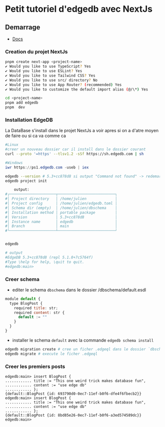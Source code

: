 # Petit tutoriel d'edgedb avec NextJs

## Demarrage

- [Docs](https://docs.edgedb.com/guides/tutorials/nextjs_app_router)

### Creation du projet NextJs

```bash
pnpm create next-app <project-name>
✔ Would you like to use TypeScript? Yes
✔ Would you like to use ESLint? Yes
✔ Would you like to use Tailwind CSS? Yes
✔ Would you like to use src/ directory? No
✔ Would you like to use App Router? (recommended) Yes
✔ Would you like to customize the default import alias (@/\*) Yes
```

```bash
cd <project-name>
pnpm add edgedb
pnpm  dev
```

### Installation EdgeDB

La DataBase s'install dans le projet NextJs a voir apres si on a d'atre moyen de faire ou si ca va comme ca

```bash
#Linux
#creer un nouveau dossier car il install dans le dossier courant
curl --proto '=https' --tlsv1.2 -sSf https://sh.edgedb.com | sh
```

```Powershell
#Windows
iwr https://ps1.edgedb.com -useb | iex
```

```bash
edgedb --version # 5.3+cc878d8 si output "Command not found" -> redemarrer bash
edgedb project init

    output:
#┌─────────────────────┬──────────────────────────┐
#│ Project directory   │ /home/julien             │
#│ Project config      │ /home/julien/edgedb.toml │
#│ Schema dir (empty)  │ /home/julien/dbschema    │
#│ Installation method │ portable package         │
#│ Version             │ 5.3+cc878d8              │
#│ Instance name       │ edgedb                   │
#│ Branch              │ main                     │
#└─────────────────────┴──────────────────────────┘


edgedb

# output
#EdgeDB 5.3+cc878d8 (repl 5.1.0+7c5764f)
#Type \help for help, \quit to quit.
#edgedb:main>
```

### Creer schema

- editer le schema `dbschema` dans le dossier <dossier installation>/dbschema/default.esdl

```JavaScript
module default {
  type BlogPost {
    required title: str;
    required content: str {
      default := ""
    }
  }
}
```

- installer le schema `default` avec la commande `edgedb schema install`

```bash
edgedb migration create # cree un ficher .edgeql dans le dossier `dbschema/migrations`
edgedb migrate # execute le ficher .edgeql
```

### Creer les premiers posts

```CLI edgedb
edgedb:main> insert BlogPost {
............ title := "This one weird trick makes database fun",
............ content := "use edge db"
............ };
{default::BlogPost {id: 693790d0-0ec7-11ef-b0f6-dfe4f6fbecb2}}
edgedb:main> insert BlogPost {
............ title := "This one weird trick makes database fun",
............ content := "use edge db"
............ };
{default::BlogPost {id: 8bd85e26-0ec7-11ef-b0f6-a3ed574589dc}}
edgedb:main>
```

